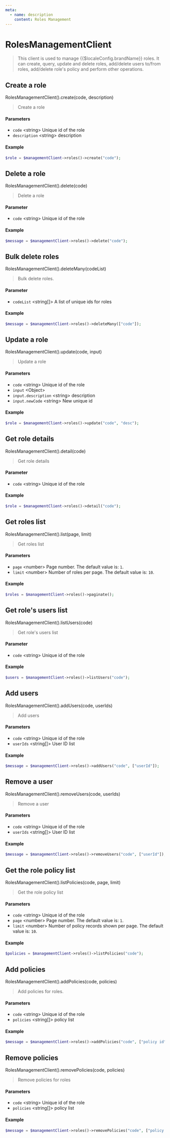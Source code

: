 ```yaml
---
meta:
  - name: description
    content: Roles Management
---
```


# RolesManagementClient

<LastUpdated/>


> This client is used to manage {{$localeConfig.brandName}} roles. It can create, query, update and delete roles, add/delete users to/from roles, add/delete role's policy and perform other operations.

## Create a role

RolesManagementClient().create(code, description)

> Create a role

#### Parameters

- `code` \<string\> Unique id of the role
- `description` \<string\> description

#### Example

```php
$role = $managementClient->roles()->create("code");
```

## Delete a role

RolesManagementClient().delete(code)

> Delete a role

#### Parameter

- `code` \<string\> Unique id of the role

#### Example

```php
$message = $managementClient->roles()->delete("code");
```

## Bulk delete roles

RolesManagementClient().deleteMany(codeList)

> Bulk delete roles.

#### Parameter

- `codeList` \<string[]\> A list of unique ids for roles

#### Example

```php
$message = $managementClient->roles()->deleteMany(["code"]);
```

## Update a role

RolesManagementClient().update(code, input)

> Update a role

#### Parameters

- `code` \<string\> Unique id of the role
- `input` \<Object\>
- `input.description` \<string\> description
- `input.newCode` \<string\> New unique id

#### Example

```php
$role = $managementClient->roles()->update("code", "desc");
```

## Get role details

RolesManagementClient().detail(code)

> Get role details

#### Parameter

- `code` \<string\> Unique id of the role

#### Example

```php
$role = $managementClient->roles()->detail("code");
```

## Get roles list

RolesManagementClient().list(page, limit)

> Get roles list

#### Parameters

- `page` \<number\> Page number. The default value is: `1`.
- `limit` \<number\> Number of roles per page. The default value is: `10`.

#### Example

```php
$roles = $managementClient->roles()->paginate();
```

## Get role's users list

RolesManagementClient().listUsers(code)

> Get role's users list

#### Parameter

- `code` \<string\> Unique id of the role

#### Example

```php
$users = $managementClient->roles()->listUsers("code");
```

## Add users

RolesManagementClient().addUsers(code, userIds)

> Add users

#### Parameters

- `code` \<string\> Unique id of the role
- `userIds` \<string[]\> User ID list

#### Example

```php
$message = $managementClient->roles()->addUsers("code", ["userId"]);
```

## Remove a user

RolesManagementClient().removeUsers(code, userIds)

> Remove a user 

#### Parameters

- `code` \<string\> Unique id of the role
- `userIds` \<string[]\> User ID list

#### Example

```php
$message = $managementClient->roles()->removeUsers("code", ["userId"]);
```

## Get the role policy list

RolesManagementClient().listPolicies(code, page, limit)

> Get the role policy list

#### Parameters

- `code` \<string\> Unique id of the role
- `page` \<number\> Page number. The default value is: `1`.
- `limit` \<number\> Number of policy records shown per page. The default value is: `10`.

#### Example

```php
$policies = $managementClient->roles()->listPolicies("code");
```

## Add policies

RolesManagementClient().addPolicies(code, policies)

> Add policies for roles.

#### Parameters

- `code` \<string\> Unique id of the role
- `policies` \<string[]\> policy list

#### Example

```php
$message = $managementClient->roles()->addPolicies("code", ["policy id"]);
```

## Remove policies

RolesManagementClient().removePolicies(code, policies)

> Remove policies for roles

#### Parameters

- `code` \<string\> Unique id of the role
- `policies` \<string[]\> policy list

#### Example

```php
$message = $managementClient->roles()->removePolicies("code", ["policy id"]);
```
